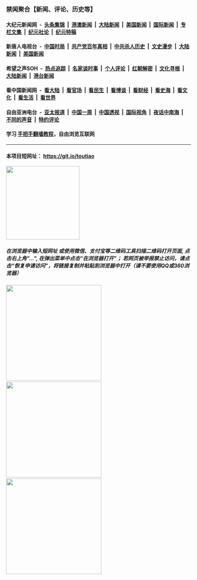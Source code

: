 ### 禁闻聚合【新闻、评论、历史等】

#### 大纪元新闻网 &nbsp;-&nbsp; [头条集锦](indexes/E头条集锦.md?t=02151333) &nbsp;|&nbsp; [港澳新闻](indexes/E港澳新闻.md?t=02151333)  &nbsp;|&nbsp; [大陆新闻](indexes/E大陆新闻.md?t=02151333) &nbsp;|&nbsp; [美国新闻](indexes/E美国新闻.md?t=02151333) &nbsp;|&nbsp; [国际新闻](indexes/E国际新闻.md?t=02151333) &nbsp;|&nbsp; [专栏文集](indexes/E专栏文集.md?t=02151333) &nbsp;|&nbsp; [纪元社论](indexes/E纪元社论.md?t=02151333) &nbsp;|&nbsp; [纪元特稿](indexes/E纪元特稿.md?t=02151333) 

#### 新唐人电视台 &nbsp;-&nbsp; [中国时局](indexes/N中国时局.md?t=02151333) &nbsp;|&nbsp; [共产党百年真相](indexes/N共产党百年真相.md?t=02151333) &nbsp;|&nbsp; [中共杀人历史](indexes/N中共杀人历史.md?t=02151333) &nbsp;|&nbsp; [文史漫步](indexes/N文史漫步.md?t=02151333) &nbsp;|&nbsp; [大陆新闻](indexes/N大陆新闻.md?t=02151333) &nbsp;|&nbsp; [美国新闻](indexes/N美国新闻.md?t=02151333)

#### 希望之声SOH &nbsp;-&nbsp; [热点追踪](indexes/H热点追踪.md?t=02151333) &nbsp;|&nbsp; [名家谈时事](indexes/H名家谈时事.md?t=02151333) &nbsp;|&nbsp; [个人评论](indexes/H个人评论.md?t=02151333)  &nbsp;|&nbsp; [红朝解密](indexes/H红朝解密.md?t=02151333) &nbsp;|&nbsp; [文化寻根](indexes/H文化寻根.md?t=02151333) &nbsp;|&nbsp; [大陆新闻](indexes/H大陆新闻.md?t=02151333) &nbsp;|&nbsp; [港台新闻](indexes/H港台新闻.md?t=02151333)

#### 看中国新闻网 &nbsp;-&nbsp; [看大陆](indexes/S看大陆.md?t=02151333) &nbsp;|&nbsp; [看官场](indexes/S看官场.md?t=02151333) &nbsp;|&nbsp; [看民生](indexes/S看民生.md?t=02151333)  &nbsp;|&nbsp; [看博谈](indexes/S看博谈.md?t=02151333) &nbsp;|&nbsp; [看财经](indexes/S看财经.md?t=02151333) &nbsp;|&nbsp; [看史海](indexes/S看史海.md?t=02151333) &nbsp;|&nbsp; [看文化](indexes/S看文化.md?t=02151333) &nbsp;|&nbsp; [看生活](indexes/S看生活.md?t=02151333) &nbsp;|&nbsp; [看世界](indexes/S看世界.md?t=02151333)

#### 自由亚洲电台 &nbsp;-&nbsp; [亚太报道](indexes/R亚太报道.md?t=02151333) &nbsp;|&nbsp; [中国一周](indexes/R中国一周.md?t=02151333) &nbsp;|&nbsp; [中国透视](indexes/R中国透视.md?t=02151333)  &nbsp;|&nbsp; [国际视角](indexes/R国际视角.md?t=02151333) &nbsp;|&nbsp; [夜话中南海](indexes/R夜话中南海.md?t=02151333) &nbsp;|&nbsp; [不同的声音](indexes/R不同的声音.md?t=02151333) &nbsp;|&nbsp; [特约评论](indexes/R特约评论.md?t=02151333)

#### 学习 [手把手翻墙教程](https://github.com/gfw-breaker/guides/wiki)，自由浏览互联网

----

#### 本项目短网址： https://git.io/toutiao
<img src="https://raw.githubusercontent.com/gfw-breaker/banned-news/master/scripts/img/qr.png" width="200px"/>  

##### 在浏览器中输入短网址 或使用微信、支付宝等二维码工具扫描二维码打开页面, 点击右上角"...", 在弹出菜单中点击“在浏览器打开”； 若网页被举报禁止访问，请点击“恢复申请访问”，将链接复制并粘贴到浏览器中打开（请不要使用QQ或360浏览器）

<img src="https://raw.githubusercontent.com/gfw-breaker/banned-news/master/scripts/img/1.png" width="260px"/> &nbsp; <img src="https://raw.githubusercontent.com/gfw-breaker/banned-news/master/scripts/img/2.png" width="260px"/> &nbsp; <img src="https://raw.githubusercontent.com/gfw-breaker/banned-news/master/scripts/img/3.png" width="260px"/>
